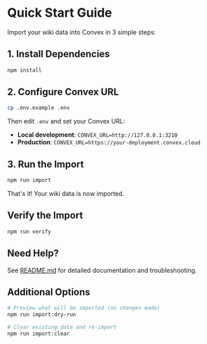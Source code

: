 # Quick Start Guide

Import your wiki data into Convex in 3 simple steps:

## 1. Install Dependencies

```bash
npm install
```

## 2. Configure Convex URL

```bash
cp .env.example .env
```

Then edit `.env` and set your Convex URL:
- **Local development**: `CONVEX_URL=http://127.0.0.1:3210`
- **Production**: `CONVEX_URL=https://your-deployment.convex.cloud`

## 3. Run the Import

```bash
npm run import
```

That's it! Your wiki data is now imported.

## Verify the Import

```bash
npm run verify
```

## Need Help?

See [README.md](./README.md) for detailed documentation and troubleshooting.

## Additional Options

```bash
# Preview what will be imported (no changes made)
npm run import:dry-run

# Clear existing data and re-import
npm run import:clear
```

